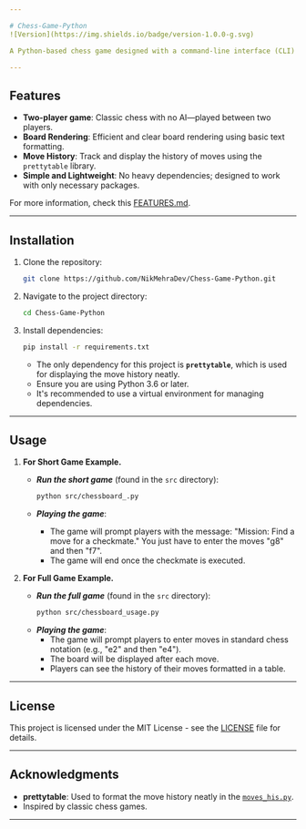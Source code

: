```yaml
---

# Chess-Game-Python  
![Version](https://img.shields.io/badge/version-1.0.0-g.svg)

A Python-based chess game designed with a command-line interface (CLI) for clear visual presentation. This project utilizes **prettytable** for formatting the move history, avoiding the use of large libraries. It provides a straightforward two-player chess experience with efficient and readable board rendering in the terminal.

---
```


## Features  
- **Two-player game**: Classic chess with no AI—played between two players.  
- **Board Rendering**: Efficient and clear board rendering using basic text formatting.  
- **Move History**: Track and display the history of moves using the `prettytable` library.  
- **Simple and Lightweight**: No heavy dependencies; designed to work with only necessary packages.  

For more information, check this [FEATURES.md](FEATURES.md).

---

## Installation

1. Clone the repository:
   ```bash
   git clone https://github.com/NikMehraDev/Chess-Game-Python.git
   ```
2. Navigate to the project directory:
   ```bash
   cd Chess-Game-Python
   ```
3. Install dependencies:
   ```bash
   pip install -r requirements.txt
   ```
   - The only dependency for this project is **`prettytable`**, which is used for displaying the move history neatly.
   - Ensure you are using Python 3.6 or later.
   - It's recommended to use a virtual environment for managing dependencies.

---

## Usage

1. **For Short Game Example.**
   - ***Run the short game*** (found in the `src` directory):
      ```bash
      python src/chessboard_.py
      ```

   - ***Playing the game***:
      - The game will prompt players with the message: "Mission: Find a move for a checkmate." You just have to enter the moves "g8" and then "f7".
      - The game will end once the checkmate is executed.

2. **For Full Game Example.**
   - ***Run the full game*** (found in the `src` directory):
      ```bash
      python src/chessboard_usage.py
      ```
   - ***Playing the game***:
      - The game will prompt players to enter moves in standard chess notation (e.g., "e2" and then "e4").
      - The board will be displayed after each move.
      - Players can see the history of their moves formatted in a table.

---

## License

This project is licensed under the MIT License - see the [LICENSE](LICENSE) file for details.

---

## Acknowledgments

- **prettytable**: Used to format the move history neatly in the [`moves_his.py`](/main/src/moves_his.txt).
- Inspired by classic chess games.

---
